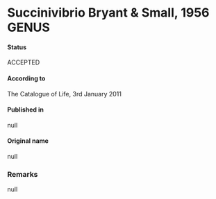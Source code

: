 # Succinivibrio Bryant & Small, 1956 GENUS

#### Status
ACCEPTED

#### According to
The Catalogue of Life, 3rd January 2011

#### Published in
null

#### Original name
null

### Remarks
null